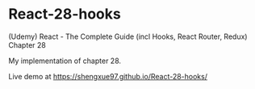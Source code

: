 # React-28-hooks
(Udemy) React - The Complete Guide (incl Hooks, React Router, Redux) Chapter 28

My implementation of chapter 28.

Live demo at https://shengxue97.github.io/React-28-hooks/
